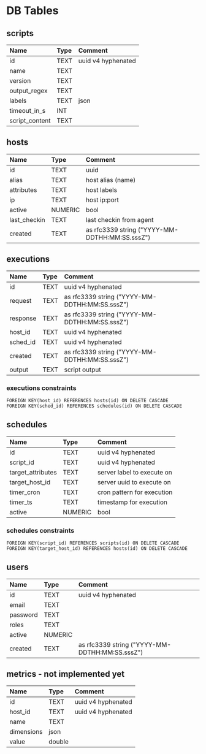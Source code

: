# DB Tables

## scripts

| Name | Type | Comment
:--- | :--- | :---
| id | TEXT | uuid v4 hyphenated
| name | TEXT |
| version | TEXT |
| output_regex | TEXT |
| labels | TEXT | json |
| timeout_in_s | INT |
| script_content | TEXT |

## hosts

| Name | Type | Comment
:--- | :--- | :---
| id | TEXT | uuid
| alias | TEXT | host alias (name)
| attributes | TEXT | host labels
| ip | TEXT | host ip:port
| active | NUMERIC | bool
| last_checkin | TEXT | last checkin from agent
| created | TEXT | as rfc3339 string ("YYYY-MM-DDTHH:MM:SS.sssZ")

## executions

| Name | Type | Comment
:--- | :--- | :---
| id | TEXT | uuid v4 hyphenated
| request | TEXT | as rfc3339 string ("YYYY-MM-DDTHH:MM:SS.sssZ")
| response | TEXT | as rfc3339 string ("YYYY-MM-DDTHH:MM:SS.sssZ")
| host_id | TEXT | uuid v4 hyphenated
| sched_id | TEXT | uuid v4 hyphenated
| created | TEXT | as rfc3339 string ("YYYY-MM-DDTHH:MM:SS.sssZ")
| output | TEXT | script output

### executions constraints

`FOREIGN KEY(host_id) REFERENCES hosts(id) ON DELETE CASCADE`  
`FOREIGN KEY(sched_id) REFERENCES schedules(id) ON DELETE CASCADE`

## schedules

| Name | Type | Comment
:--- | :--- | :---
| id | TEXT | uuid v4 hyphenated
| script_id | TEXT | uuid v4 hyphenated
| target_attributes | TEXT | server label to execute on
| target_host_id | TEXT | server uuid to execute on
| timer_cron | TEXT | cron pattern for execution
| timer_ts | TEXT | timestamp for execution
| active | NUMERIC | bool

### schedules constraints

`FOREIGN KEY(script_id) REFERENCES scripts(id) ON DELETE CASCADE`  
`FOREIGN KEY(target_host_id) REFERENCES hosts(id) ON DELETE CASCADE`

## users

| Name | Type | Comment
:--- | :--- | :---
| id | TEXT | uuid v4 hyphenated
| email | TEXT |
| password | TEXT |
| roles | TEXT |
| active | NUMERIC |
| created | TEXT | as rfc3339 string ("YYYY-MM-DDTHH:MM:SS.sssZ")

## metrics - not implemented yet

| Name | Type | Comment
:--- | :--- | :---
| id | TEXT | uuid v4 hyphenated
| host_id | TEXT | uuid v4 hyphenated
| name | TEXT |
| dimensions | json
| value | double |
